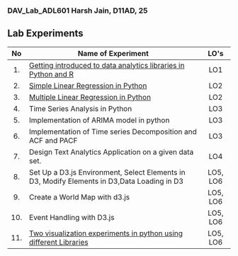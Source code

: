 ### DAV_Lab_ADL601 Harsh Jain, D11AD, 25


## Lab Experiments
| No | Name of Experiment | LO's |
| :--: | ------------------ | :----: |
| 1. | [Getting introduced to data analytics libraries in Python and R](https://github.com/NeoZ666/DAV_exp/tree/main/EXP1) | LO1 |
| 2. | [Simple Linear Regression in Python](https://github.com/NeoZ666/DAV_exp/tree/main/EXP2) | LO2 |
| 3. | [Multiple Linear Regression in Python](https://github.com/NeoZ666/DAV_exp/tree/main/EXP3) | LO2 |
| 4. | Time Series Analysis in Python | LO3 |
| 5. | Implementation of ARIMA model in python | LO3 |
| 6. | Implementation of Time series Decomposition and ACF and PACF | LO3 |
| 7. | Design Text Analytics Application on a given data set. | LO4 |
| 8. | Set Up a D3.js Environment, Select Elements in D3, Modify Elements in D3,Data Loading in D3 | LO5, LO6 |
| 9. | Create a World Map with d3.js |LO5, LO6 | 
| 10. | Event Handling with D3.js | LO5, LO6 |
| 11. | [Two visualization experiments in python using different Libraries](https://github.com/NeoZ666/DAV_exp/tree/main/EXP11) | LO5, LO6 |
